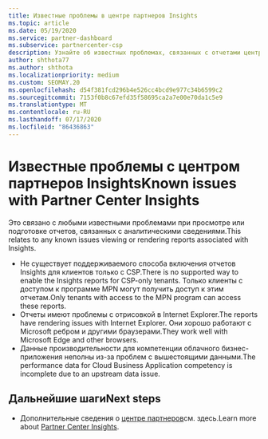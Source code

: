 ```yaml
---
title: Известные проблемы в центре партнеров Insights
ms.topic: article
ms.date: 05/19/2020
ms.service: partner-dashboard
ms.subservice: partnercenter-csp
description: Узнайте об известных проблемах, связанных с отчетами центра партнеров (PCI).
author: shthota77
ms.author: shthota
ms.localizationpriority: medium
ms.custom: SEOMAY.20
ms.openlocfilehash: d54f381fcd296b4e526cc4bcd9e977c34b6599c2
ms.sourcegitcommit: 7153f0b8c67efd35f58695ca2a7e00e70da1c5e9
ms.translationtype: MT
ms.contentlocale: ru-RU
ms.lasthandoff: 07/17/2020
ms.locfileid: "86436863"
---
```

# <a name="known-issues-with-partner-center-insights"></a><span data-ttu-id="170e1-103">Известные проблемы с центром партнеров Insights</span><span class="sxs-lookup"><span data-stu-id="170e1-103">Known issues with Partner Center Insights</span></span>

<span data-ttu-id="170e1-104">Это связано с любыми известными проблемами при просмотре или подготовке отчетов, связанных с аналитическими сведениями.</span><span class="sxs-lookup"><span data-stu-id="170e1-104">This relates to any known issues viewing or rendering reports associated with Insights.</span></span>

- <span data-ttu-id="170e1-105">Не существует поддерживаемого способа включения отчетов Insights для клиентов только с CSP.</span><span class="sxs-lookup"><span data-stu-id="170e1-105">There is no supported way to enable the Insights reports for CSP-only tenants.</span></span> <span data-ttu-id="170e1-106">Только клиенты с доступом к программе MPN могут получить доступ к этим отчетам.</span><span class="sxs-lookup"><span data-stu-id="170e1-106">Only tenants with access to the MPN program can access these reports.</span></span>
- <span data-ttu-id="170e1-107">Отчеты имеют проблемы с отрисовкой в Internet Explorer.</span><span class="sxs-lookup"><span data-stu-id="170e1-107">The reports have rendering issues with Internet Explorer.</span></span> <span data-ttu-id="170e1-108">Они хорошо работают с Microsoft ребром и другими браузерами.</span><span class="sxs-lookup"><span data-stu-id="170e1-108">They work well with Microsoft Edge and other browsers.</span></span>
- <span data-ttu-id="170e1-109">Данные производительности для компетенции облачного бизнес-приложения неполны из-за проблем с вышестоящими данными.</span><span class="sxs-lookup"><span data-stu-id="170e1-109">The performance data for Cloud Business Application competency is incomplete due to an upstream data issue.</span></span>

## <a name="next-steps"></a><span data-ttu-id="170e1-110">Дальнейшие шаги</span><span class="sxs-lookup"><span data-stu-id="170e1-110">Next steps</span></span>

- <span data-ttu-id="170e1-111">Дополнительные сведения о [центре партнеров](partner-center-insights.md)см. здесь.</span><span class="sxs-lookup"><span data-stu-id="170e1-111">Learn more about [Partner Center Insights](partner-center-insights.md).</span></span>
